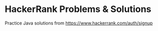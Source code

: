 # HackerRank Problems & Solutions
Practice Java solutions from https://www.hackerrank.com/auth/signup
